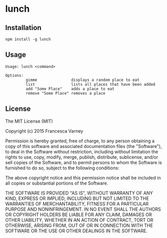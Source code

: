 # lunch

## Installation
```
npm install -g lunch
```

## Usage
```
Usage: lunch <command>

Options:
         gimme               displays a random place to eat
         list                lists all places that have been added
         add "Some Place"    adds a place to eat
         remove "Some Place" removes a place
```

## License
The MIT License (MIT)

Copyright (c) 2015 Francesca Varney

Permission is hereby granted, free of charge, to any person obtaining a copy of
this software and associated documentation files (the "Software"), to deal in
the Software without restriction, including without limitation the rights to
use, copy, modify, merge, publish, distribute, sublicense, and/or sell copies of
the Software, and to permit persons to whom the Software is furnished to do so,
subject to the following conditions:

The above copyright notice and this permission notice shall be included in all
copies or substantial portions of the Software.

THE SOFTWARE IS PROVIDED "AS IS", WITHOUT WARRANTY OF ANY KIND, EXPRESS OR
IMPLIED, INCLUDING BUT NOT LIMITED TO THE WARRANTIES OF MERCHANTABILITY, FITNESS
FOR A PARTICULAR PURPOSE AND NONINFRINGEMENT. IN NO EVENT SHALL THE AUTHORS OR
COPYRIGHT HOLDERS BE LIABLE FOR ANY CLAIM, DAMAGES OR OTHER LIABILITY, WHETHER
IN AN ACTION OF CONTRACT, TORT OR OTHERWISE, ARISING FROM, OUT OF OR IN
CONNECTION WITH THE SOFTWARE OR THE USE OR OTHER DEALINGS IN THE SOFTWARE.
